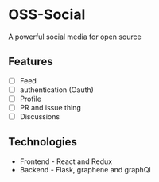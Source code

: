# OSS-Social
A powerful social media for open source


## Features
- [ ] Feed
- [ ] authentication (Oauth)
- [ ] Profile
- [ ] PR and issue thing
- [ ] Discussions

## Technologies 
- Frontend - React and Redux
- Backend - Flask, graphene and graphQl
